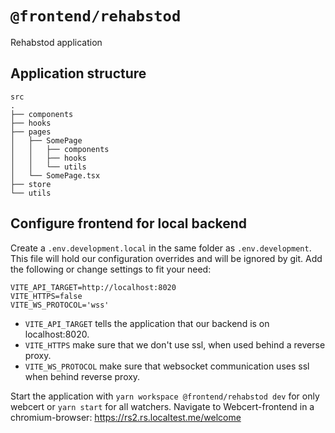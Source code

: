 # `@frontend/rehabstod`

Rehabstod application

## Application structure

```
src
.
├── components
├── hooks
├── pages
│   ├── SomePage
│   │   ├── components
│   │   ├── hooks
│   │   └── utils
│   └── SomePage.tsx
├── store
└── utils
```

## Configure frontend for local backend

Create a `.env.development.local` in the same folder as `.env.development`. This file will hold our configuration overrides and will be ignored by git. Add the following or change settings to fit your need:

```
VITE_API_TARGET=http://localhost:8020
VITE_HTTPS=false
VITE_WS_PROTOCOL='wss'
```

- `VITE_API_TARGET` tells the application that our backend is on localhost:8020.
- `VITE_HTTPS` make sure that we don't use ssl, when used behind a reverse proxy.
- `VITE_WS_PROTOCOL` make sure that websocket communication uses ssl when behind reverse proxy.

Start the application with `yarn workspace @frontend/rehabstod dev` for only webcert or `yarn start` for all watchers. Navigate to Webcert-frontend in a chromium-browser: https://rs2.rs.localtest.me/welcome
